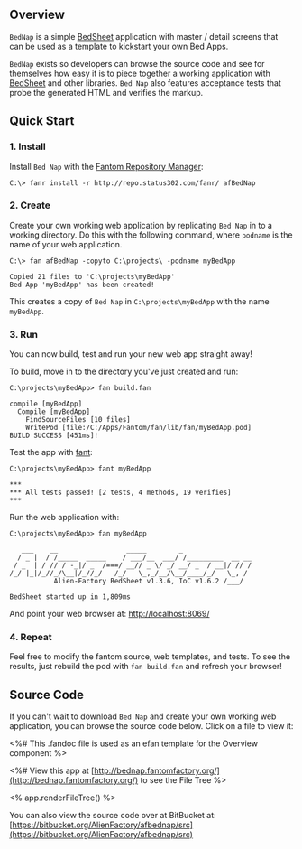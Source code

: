 ## Overview 

`BedNap` is a simple [BedSheet](http://www.fantomfactory.org/pods/afBedSheet) application with master / detail screens that can be used as a template to kickstart your own Bed Apps.

`BedNap` exists so developers can browse the source code and see for themselves how easy it is to piece together a working application with [BedSheet](http://www.fantomfactory.org/pods/afBedSheet) and other libraries. `Bed Nap` also features acceptance tests that probe the generated HTML and verifies the markup.

## Quick Start 

### 1. Install 

Install `Bed Nap` with the [Fantom Repository Manager](http://fantom.org/doc/docFanr/Tool.html#install):

    C:\> fanr install -r http://repo.status302.com/fanr/ afBedNap

### 2. Create 

Create your own working web application by replicating `Bed Nap` in to a working directory. Do this with the following command, where `podname` is the name of your web application.

    C:\> fan afBedNap -copyto C:\projects\ -podname myBedApp
    
    Copied 21 files to 'C:\projects\myBedApp'
    Bed App 'myBedApp' has been created!

This creates a copy of `Bed Nap` in `C:\projects\myBedApp` with the name `myBedApp`.

### 3. Run 

You can now build, test and run your new web app straight away!

To build, move in to the directory you've just created and run:

    C:\projects\myBedApp> fan build.fan
    
    compile [myBedApp]
      Compile [myBedApp]
        FindSourceFiles [10 files]
        WritePod [file:/C:/Apps/Fantom/fan/lib/fan/myBedApp.pod]
    BUILD SUCCESS [451ms]!

Test the app with [fant](http://fantom.org/doc/docTools/Fant.html):

    C:\projects\myBedApp> fant myBedApp
    
    ***
    *** All tests passed! [2 tests, 4 methods, 19 verifies]
    ***

Run the web application with:

    C:\projects\myBedApp> fan myBedApp
    
       ___    __                 _____        _
      / _ |  / /_____  _____    / ___/__  ___/ /_________  __ __
     / _  | / // / -_|/ _  /===/ __// _ \/ _/ __/ _  / __|/ // /
    /_/ |_|/_//_/\__|/_//_/   /_/   \_,_/__/\__/____/_/   \_, /
               Alien-Factory BedSheet v1.3.6, IoC v1.6.2 /___/
    
    BedSheet started up in 1,809ms

And point your web browser at: [http://localhost:8069/](http://localhost:8069/)

### 4. Repeat 

Feel free to modify the fantom source, web templates, and tests. To see the results, just rebuild the pod with `fan build.fan` and refresh your browser!

## Source Code 

If you can't wait to download `Bed Nap` and create your own working web application, you can browse the source code below. Click on a file to view it:

<%# This .fandoc file is used as an efan template for the Overview component %>

<%# View this app at [http://bednap.fantomfactory.org/](http://bednap.fantomfactory.org/) to see the File Tree %>

<% app.renderFileTree() %>

You can also view the source code over at BitBucket at: [https://bitbucket.org/AlienFactory/afbednap/src](https://bitbucket.org/AlienFactory/afbednap/src)

